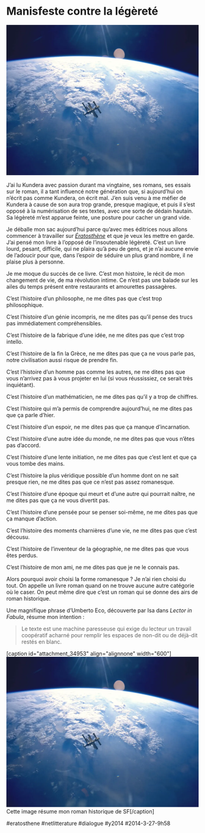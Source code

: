 # Manisfeste contre la légèreté

![](_i/Earth__Mir.webp)

J’ai lu Kundera avec passion durant ma vingtaine, ses romans, ses essais sur le roman, il a tant influencé notre génération que, si aujourd’hui on n’écrit pas comme Kundera, on écrit mal. J’en suis venu à me méfier de Kundera à cause de son aura trop grande, presque magique, et puis il s’est opposé à la numérisation de ses textes, avec une sorte de dédain hautain. Sa légèreté m’est apparue feinte, une posture pour cacher un grand vide.

Je déballe mon sac aujourd’hui parce qu’avec mes éditrices nous allons commencer à travailler sur *[Ératosthène](../../page/eratosthene)* et que je veux les mettre en garde. J’ai pensé mon livre à l’opposé de l’insoutenable légèreté. C’est un livre lourd, pesant, difficile, qui ne plaira qu’à peu de gens, et je n’ai aucune envie de l’adoucir pour que, dans l’espoir de séduire un plus grand nombre, il ne plaise plus à personne.

Je me moque du succès de ce livre. C’est mon histoire, le récit de mon changement de vie, de ma révolution intime. Ce n’est pas une balade sur les ailes du temps présent entre restaurants et amourettes passagères.

C’est l’histoire d’un philosophe, ne me dites pas que c’est trop philosophique.

C’est l’histoire d’un génie incompris, ne me dites pas qu’il pense des trucs pas immédiatement compréhensibles.

C’est l’histoire de la fabrique d’une idée, ne me dites pas que c’est trop intello.

C’est l’histoire de la fin la Grèce, ne me dites pas que ça ne vous parle pas, notre civilisation aussi risque de prendre fin.

C’est l’histoire d’un homme pas comme les autres, ne me dites pas que vous n’arrivez pas à vous projeter en lui (si vous réussissiez, ce serait très inquiétant).

C’est l’histoire d’un mathématicien, ne me dites pas qu’il y a trop de chiffres.

C’est l’histoire qui m’a permis de comprendre aujourd’hui, ne me dites pas que ça parle d’hier.

C’est l’histoire d’un espoir, ne me dites pas que ça manque d’incarnation.

C’est l’histoire d’une autre idée du monde, ne me dites pas que vous n’êtes pas d’accord.

C’est l’histoire d’une lente initiation, ne me dites pas que c’est lent et que ça vous tombe des mains.

C’est l’histoire la plus véridique possible d’un homme dont on ne sait presque rien, ne me dites pas que ce n’est pas assez romanesque.

C’est l’histoire d’une époque qui meurt et d’une autre qui pourrait naître, ne me dites pas que ça ne vous divertit pas.

C’est l’histoire d’une pensée pour se penser soi-même, ne me dites pas que ça manque d’action.

C’est l’histoire des moments charnières d’une vie, ne me dites pas que c’est décousu.

C’est l’histoire de l’inventeur de la géographie, ne me dites pas que vous êtes perdus.

C’est l’histoire de mon ami, ne me dites pas que je ne le connais pas.

Alors pourquoi avoir choisi la forme romanesque ? Je n’ai rien choisi du tout. On appelle un livre roman quand on ne trouve aucune autre catégorie où le caser. On peut même dire que c’est un roman qui se donne des airs de roman historique.

Une magnifique phrase d’Umberto Eco, découverte par Isa dans *Lector in Fabula*, résume mon intention :

> Le texte est une machine paresseuse qui exige du lecteur un travail coopératif acharné pour remplir les espaces de non-dit ou de déjà-dit restés en blanc.

[caption id="attachment\_34953" align="alignnone" width="600"]![Cette image résume mon roman historique de SF](_i/Earth__Mir.webp) Cette image résume mon roman historique de SF[/caption]



#eratosthene #netlitterature #dialogue #y2014 #2014-3-27-9h58
